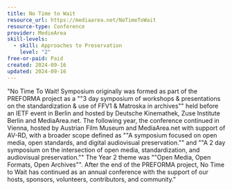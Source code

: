 ```yaml
---
title: No Time to Wait
resource_url: https://mediaarea.net/NoTimeToWait
resource-type: Conference
provider: MedieArea
skill-levels:
  - skill: Approaches to Preservation
    level: "2"
free-or-paid: Paid
created: 2024-09-16
updated: 2024-09-16
---
```

"No Time To Wait! Symposium originally was formed as part of the PREFORMA project as a ""3 day symposium of workshops & presentations on the standardization & use of FFV1 & Matroska in archives"" held before an IETF event in Berlin and hosted by Deutsche Kinemathek, Zuse Institute Berlin and MediaArea.net. The following year, the conference continued in Vienna, hosted by Austrian Film Museum and MediaArea.net with support of AV-RD, with a broader scope defined as ""A symposium focused on open media, open standards, and digital audiovisual preservation."" and ""A 2 day symposium on the intersection of open media, standardization, and audiovisual preservation."" The Year 2 theme was ""Open Media, Open Formats, Open Archives"". After the end of the PREFORMA project, No Time to Wait has continued as an annual conference with the support of our hosts, sponsors, volunteers, contributors, and community."
